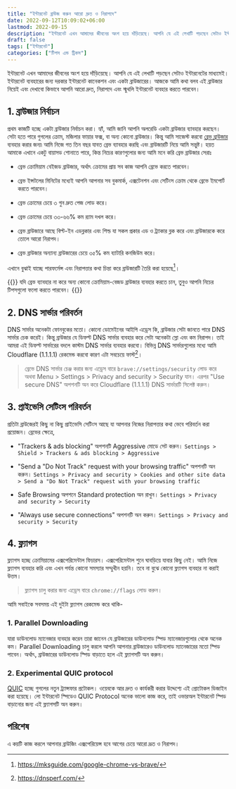 ```yaml
---
title: "ইন্টারনেট ব্রাউজ করুন আরো দ্রুত ও নিরাপদে"
date: 2022-09-12T10:09:02+06:00
lastmod: 2022-09-15
description: "ইন্টারনেট এখন আমাদের জীবনের অংশ হয়ে দাঁড়িয়েছে। আপনি যে এই লেখাটি পড়ছেন সেটাও ইন্টারনেটের মাধ্যমেই। ইন্টারনেট ব্যবহারের জন্য দরকার ইন্টারনেট কানেকশন এবং একটা ব্রাউজারের। আজকে আমি কথা বলব এই ব্রাউজার নিয়েই এবং দেখাবো কিভাবে আপনি আরো দ্রুত, নিরাপদে এবং স্মুথলি ইন্টারনেট ব্যবহার করতে পারবেন।"
draft: false
tags: ["ইন্টারনেট"]
categories: ["টিপস এন্ড ট্রিকস"]
---
```


ইন্টারনেট এখন আমাদের জীবনের অংশ হয়ে দাঁড়িয়েছে। আপনি যে এই লেখাটি পড়ছেন সেটাও ইন্টারনেটের মাধ্যমেই। ইন্টারনেট ব্যবহারের জন্য দরকার ইন্টারনেট কানেকশন এবং একটা ব্রাউজারের। আজকে আমি কথা বলব এই ব্রাউজার নিয়েই এবং দেখাবো কিভাবে আপনি আরো দ্রুত, নিরাপদে এবং স্মুথলি ইন্টারনেট ব্যবহার করতে পারবেন।

## 1. ব্রাউজার নির্বাচন

প্রথম কাজটি হচ্ছে একটা ব্রাউজার নির্বাচন করা। হ্যাঁ, আমি জানি আপনি অলরেডি একটা ব্রাউজার ব্যাবহার করছেন। সেটা হতে পারে গুগলের ক্রোম, মজিলার ফায়ার ফক্স, বা অন্য কোনো ব্রাউজার। কিন্তু আমি সাজেস্ট করবো [ব্রেভ ব্রাউজার](https://brave.com/) ব্যবহার করার জন্য৷ আমি নিজে গত তিন বছর যাবত ব্রেভ ব্যাবহার করছি এবং ব্রাউজারটি নিয়ে আমি সন্তুষ্ট। হয়ত আমাকে এখানে একটু বায়াসড শোনাতে পারে, কিন্ত নিচের কারণগুলোর জন্য আমি মনে করি ব্রেভ ব্রাউজার সেরাঃ

- ব্রেভ ক্রোমিয়াম বেইজড ব্রাউজার, অর্থাৎ ক্রোমের প্রায় সব কাজ আপনি ব্রেভে করতে পারবেন।

- ব্রেভ ইন্সটলের মিনিটের মধ্যেই আপনি আপনার সব বুকমার্ক, এক্সটেনশন এবং সেটিংস ক্রোম থেকে ব্রেভে ইমপোর্ট করতে পারবেন।

- ব্রেভ ক্রোমের চেয়ে ৩ গুন দ্রুত পেজ লোড করে।

- ব্রেভ ক্রোমের চেয়ে ৩৩-৬৬% কম র‍্যাম দখল করে।

- ব্রেভ ব্রাউজারে আছে বিল্ট-ইন এডব্লকার এবং শিল্ড যা সকল প্রকার এড ও ট্র‍্যাকার ব্লক করে এবং ব্রাউজারকে করে তোলে আরো নিরাপদ।

- ব্রেভ ব্রাউজার অন্যান্য ব্রাউজারের চেয়ে ৩৫% কম ব্যাটারি কনজিউম করে।

এখানে বুঝাই যাচ্ছে পারফর্মেন্স এবং নিরাপত্তার কথা চিন্তা করে ব্রাউজারটি তৈরি করা হয়েছে[^1]।

{{<admonition>}}
যদি ব্রেভ ব্যাবহার না করে অন্য কোনো ক্রোমিয়াম-বেজড ব্রাউজার ব্যবহার করতে চান, তুবুও আপনি নিচের টিপসগুলো ফলো করতে পারবেন।
{{</admonition>}}

## 2. DNS সার্ভার পরিবর্তন

DNS সার্ভার অনেকটা ফোনবুকের মতো। কোনো ডোমেইনের আইপি এড্রেস কি, ব্রাউজার সেটা জানতে পারে DNS সার্ভার চেক করেই। কিন্তু ব্রাউজার যে ডিফল্ট DNS সার্ভার ব্যবহার করে সেটা অনেকটা স্লো এবং কম নিরাপদ। তাই আমরা এই ডিফল্ট সার্ভারের বদলে কাস্টম DNS সার্ভার ব্যবহার করবো। বিভিন্ন DNS সার্ভারগুলোর মধ্যে আমি Cloudflare (1.1.1.1) রেকমেন্ড করবো কারণ এটা সবচেয়ে ফাস্ট[^2]।

> ব্রেভে DNS সার্ভার চেঞ্জ করার জন্য এড্রেস বারে `brave://settings/security` লোড করে অথবা Menu > Settings > Privacy and security > Security যান। এরপর "Use secure DNS" অপশনটি অন করে Cloudflare (1.1.1.1) DNS সার্ভারটি সিলেক্ট করুন। 

## 3. প্রাইভেসি সেটিংস পরিবর্তন

প্রতিটা ব্রাউজেরই কিছু না কিছু প্রাইভেসি সেটিংস আছে যা আপনার নিজের নিরাপত্তার কথা ভেবে পরিবর্তন করা প্রয়োজন। ব্রেভের ক্ষেত্রে,

- "Trackers & ads blocking" অপশনটি Aggressive মোডে সেট করুন।
`Settings > Shield > Trackers & ads blocking > Aggressive`

- "Send a "Do Not Track" request with your browsing traffic" অপশনটি অন করুন।
`Settings > Privacy and security > Cookies and other site data > Send a "Do Not Track" request with your browsing traffic`

- Safe Browsing অপশনে Standard protection অন রাখুন।
`Settings > Privacy and security > Security`

- "Always use secure connections" অপশনটি অন করুন।
`Settings > Privacy and security > Security`


## 4. ফ্ল্যাগস

ফ্ল্যাগস হচ্ছে ক্রোমিয়ামের এক্সপেরিমেন্টাল ফিচারস। এক্সপেরিমেন্টাল শুনে ঘাবড়িয়ে যাবার কিছু নেই। আমি নিজে ফ্ল্যাগস ব্যবহার করি এবং এখন পর্যন্ত কোনো সমস্যার সম্মুখীন হয়নি। তবে না বুঝে কোনো ফ্ল্যাগস ব্যবহার না করাই উত্তম। 

> ফ্ল্যাগস চালু করার জন্য এড্রেস বারে `chrome://flags` লোড করুন।

আমি সবাইকে সবসময় এই দুইটা ফ্ল্যাগস রেকমেন্ড করে থাকি-

### 1. Parallel Downloading

যারা ডাউনলোড ম্যানেজার ব্যবহার করেন তারা জানেন যে ব্রাউজারের ডাউনলোড স্পিড ম্যানেজারগুলোর থেকে অনেক কম। Parallel Downloading চালু করলে আপনি আপনার ব্রাউজারেও ডাউনলোড ম্যানেজারের মতো স্পিড পাবেন। অর্থাৎ, ব্রাউজারের ডাউনলোড স্পিড বাড়াতে হলে এই ফ্ল্যাগসটি অন করুন।

### 2. Experimental QUIC protocol

[QUIC](https://en.wikipedia.org/wiki/QUIC) হচ্ছে গুগলের নতুন ট্র্যান্সফার প্রটোকল। ওয়েবকে আর দ্রুত ও কার্যকরী করার উদ্দেশ্যে এই প্রোটোকল ডিজাইন করা হয়েছে। লো ইন্টারনেট স্পিডেও QUIC Protocol অনেক ভালো কাজ করে, তাই ওভারঅল ইন্টারনেট স্পিড বাড়ানোর জন্য এই ফ্ল্যাগসটি অন করুন।

## পরিশেষ

এ কয়টি কাজ করলে আপনার ব্রাউজিং এক্সপেরিয়েন্স হবে আগের চেয়ে আরো দ্রূত ও নিরাপদ।

[^1]: https://mksguide.com/google-chrome-vs-brave/
[^2]: https://dnsperf.com/



